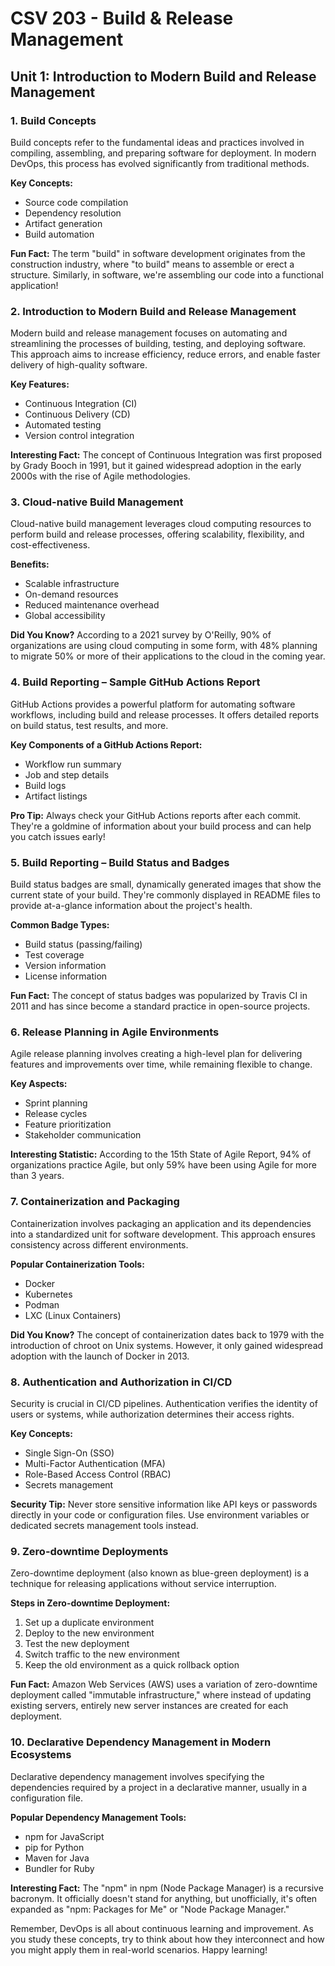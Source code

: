 # CSV 203 - Build & Release Management
## Unit 1: Introduction to Modern Build and Release Management

### 1. Build Concepts

Build concepts refer to the fundamental ideas and practices involved in compiling, assembling, and preparing software for deployment. In modern DevOps, this process has evolved significantly from traditional methods.

**Key Concepts:**
- Source code compilation
- Dependency resolution
- Artifact generation
- Build automation

**Fun Fact:** The term "build" in software development originates from the construction industry, where "to build" means to assemble or erect a structure. Similarly, in software, we're assembling our code into a functional application!

### 2. Introduction to Modern Build and Release Management

Modern build and release management focuses on automating and streamlining the processes of building, testing, and deploying software. This approach aims to increase efficiency, reduce errors, and enable faster delivery of high-quality software.

**Key Features:**
- Continuous Integration (CI)
- Continuous Delivery (CD)
- Automated testing
- Version control integration

**Interesting Fact:** The concept of Continuous Integration was first proposed by Grady Booch in 1991, but it gained widespread adoption in the early 2000s with the rise of Agile methodologies.

### 3. Cloud-native Build Management

Cloud-native build management leverages cloud computing resources to perform build and release processes, offering scalability, flexibility, and cost-effectiveness.

**Benefits:**
- Scalable infrastructure
- On-demand resources
- Reduced maintenance overhead
- Global accessibility

**Did You Know?** According to a 2021 survey by O'Reilly, 90% of organizations are using cloud computing in some form, with 48% planning to migrate 50% or more of their applications to the cloud in the coming year.

### 4. Build Reporting – Sample GitHub Actions Report

GitHub Actions provides a powerful platform for automating software workflows, including build and release processes. It offers detailed reports on build status, test results, and more.

**Key Components of a GitHub Actions Report:**
- Workflow run summary
- Job and step details
- Build logs
- Artifact listings

**Pro Tip:** Always check your GitHub Actions reports after each commit. They're a goldmine of information about your build process and can help you catch issues early!

### 5. Build Reporting – Build Status and Badges

Build status badges are small, dynamically generated images that show the current state of your build. They're commonly displayed in README files to provide at-a-glance information about the project's health.

**Common Badge Types:**
- Build status (passing/failing)
- Test coverage
- Version information
- License information

**Fun Fact:** The concept of status badges was popularized by Travis CI in 2011 and has since become a standard practice in open-source projects.

### 6. Release Planning in Agile Environments

Agile release planning involves creating a high-level plan for delivering features and improvements over time, while remaining flexible to change.

**Key Aspects:**
- Sprint planning
- Release cycles
- Feature prioritization
- Stakeholder communication

**Interesting Statistic:** According to the 15th State of Agile Report, 94% of organizations practice Agile, but only 59% have been using Agile for more than 3 years.

### 7. Containerization and Packaging

Containerization involves packaging an application and its dependencies into a standardized unit for software development. This approach ensures consistency across different environments.

**Popular Containerization Tools:**
- Docker
- Kubernetes
- Podman
- LXC (Linux Containers)

**Did You Know?** The concept of containerization dates back to 1979 with the introduction of chroot on Unix systems. However, it only gained widespread adoption with the launch of Docker in 2013.

### 8. Authentication and Authorization in CI/CD

Security is crucial in CI/CD pipelines. Authentication verifies the identity of users or systems, while authorization determines their access rights.

**Key Concepts:**
- Single Sign-On (SSO)
- Multi-Factor Authentication (MFA)
- Role-Based Access Control (RBAC)
- Secrets management

**Security Tip:** Never store sensitive information like API keys or passwords directly in your code or configuration files. Use environment variables or dedicated secrets management tools instead.

### 9. Zero-downtime Deployments

Zero-downtime deployment (also known as blue-green deployment) is a technique for releasing applications without service interruption.

**Steps in Zero-downtime Deployment:**
1. Set up a duplicate environment
2. Deploy to the new environment
3. Test the new deployment
4. Switch traffic to the new environment
5. Keep the old environment as a quick rollback option

**Fun Fact:** Amazon Web Services (AWS) uses a variation of zero-downtime deployment called "immutable infrastructure," where instead of updating existing servers, entirely new server instances are created for each deployment.

### 10. Declarative Dependency Management in Modern Ecosystems

Declarative dependency management involves specifying the dependencies required by a project in a declarative manner, usually in a configuration file.

**Popular Dependency Management Tools:**
- npm for JavaScript
- pip for Python
- Maven for Java
- Bundler for Ruby

**Interesting Fact:** The "npm" in npm (Node Package Manager) is a recursive bacronym. It officially doesn't stand for anything, but unofficially, it's often expanded as "npm: Packages for Me" or "Node Package Manager."

Remember, DevOps is all about continuous learning and improvement. As you study these concepts, try to think about how they interconnect and how you might apply them in real-world scenarios. Happy learning!
